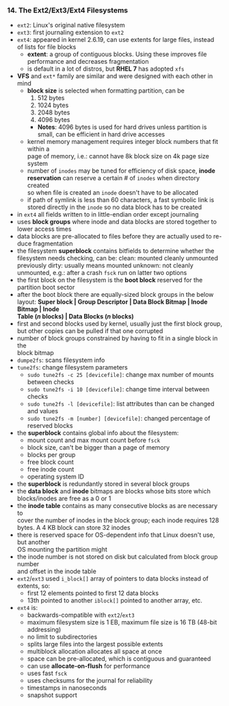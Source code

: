 ### 14. The Ext2/Ext3/Ext4 Filesystems

  * `ext2`: Linux's original native filesystem
  * `ext3`: first journaling extension to `ext2`
  * `ext4`: appeared in kernel 2.6.19, can use extents for large files, instead  
    of lists for file blocks
    * **extent**: a group of contiguous blocks. Using these improves file  
      performance and decreases fragmentation
    * is default in a lot of distros, but **RHEL 7** has adopted `xfs`
  * **VFS** and `ext*` family are similar and were designed with each other in  
    mind
    * **block size** is selected when formatting partition, can be
      1. 512 bytes
      2. 1024 bytes
      3. 2048 bytes
      4. 4096 bytes
        * **Notes**: 4096 bytes is used for hard drives unless partition is  
          small, can be efficient in hard drive accesses
    * kernel memory management requires integer block numbers that fit within a  
      page of memory, i.e.: cannot have 8k block size on 4k page size system
    * number of `inodes` may be tuned for efficiency of disk space, **inode  
      reservation** can reserve a certain # of `inodes` when directory created  
      so when file is created an `inode` doesn't have to be allocated
    * if path of symlink is less than 60 characters, a fast symbolic link is  
      stored directly in the `inode` so no data block has to be created
  * in `ext4` all fields written to in little-endian order except journaling
  * uses **block groups** where inode and data blocks are stored together to  
    lower access times
  * data blocks are pre-allocated to files before they are actually used to re-  
    duce fragmentation
  * the filesystem **superblock** contains bitfields to determine whether the  
    filesystem needs checking, can be:
        clean: mounted cleanly unmounted previously
        dirty: usually means mounted
        unknown: not cleanly unmounted, e.g.: after a crash
    `fsck` run on latter two options
  * the first block on the filesystem is the **boot block** reserved for the  
    partition boot sector
  * after the boot block there are equally-sized block groups in the below layout:
    **Super block | Group Descriptor  | Data Block Bitmap | Inode Bitmap  | Inode  
    Table (*n* blocks)  | Data Blocks (*n* blocks)**
  * first and second blocks used by kernel, usually just the first block group,  
    but other copies can be pulled if that one corrupted
  * number of block groups constrained by having to fit in a single block in the  
    block bitmap
  * `dumpe2fs`: scans filesystem info
  * `tune2fs`: change filesystem parameters
    * `sudo tune2fs -c 25 [devicefile]`: change max number of mounts between checks
    * `sudo tune2fs -i 10 [devicefile]`: change time interval between checks
    * `sudo tune2fs -l [devicefile]`: list attributes than can be changed and values
    * `sudo tune2fs -m [number] [devicefile]`: changed percentage of reserved blocks
  * the **superblock** contains global info about the filesystem:
    * mount count and max mount count before `fsck`
    * block size, can't be bigger than a page of memory
    * blocks per group
    * free block count
    * free inode count
    * operating system ID
  * the **superblock** is redundantly stored in several block groups
  * the **data block** and **inode** bitmaps are blocks whose bits store which  
    blocks/inodes are free as a 0 or 1
  * the **inode table** contains as many consecutive blocks as are necessary to  
    cover the number of inodes in the block group; each inode requires 128 bytes.
    A 4 KB block can store 32 inodes
  * there is reserved space for OS-dependent info that Linux doesn't use, but another  
    OS mounting the partition might
  * the inode number is not stored on disk but calculated from block group number  
    and offset in the inode table
  * `ext2`/`ext3` used `i_block[]` array of pointers to data blocks instead of  
    extents, so:
      * first 12 elements pointed to first 12 data blocks
      * 13th pointed to another `iblock[]` pointed to another array, etc.
  * `ext4` is:
    * backwards-compatible with `ext2`/`ext3`
    * maximum filesystem size is 1 EB, maximum file size is 16 TB (48-bit addressing)
    * no limit to subdirectories
    * splits large files into the largest possible extents
    * multiblock allocation allocates all space at once
    * space can be pre-allocated, which is contiguous and guaranteed
    * can use **allocate-on-flush** for performance
    * uses fast `fsck`
    * uses checksums for the journal for reliability
    * timestamps in nanoseconds
    * snapshot support
